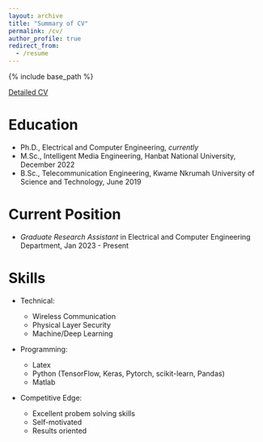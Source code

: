 ```yaml
---
layout: archive
title: "Summary of CV"
permalink: /cv/
author_profile: true
redirect_from:
  - /resume
---
```

{% include base_path %}

[Detailed CV](/files/CV.pdf)

Education
======
* Ph.D., Electrical and Computer Engineering, _currently_ 
* M.Sc., Intelligent Media Engineering, Hanbat National University, December 2022 
* B.Sc., Telecommunication Engineering, Kwame Nkrumah University of Science and Technology, June 2019

Current Position
======
* _Graduate Research Assistant_ in Electrical and Computer Engineering Department, Jan 2023 - Present 

Skills
======
* Technical:
  * Wireless Communication
  * Physical Layer Security
  * Machine/Deep Learning
* Programming: 
  * Latex
  * Python (TensorFlow, Keras, Pytorch, scikit-learn, Pandas)
  * Matlab

* Competitive Edge: 
  * Excellent probem solving skills
  * Self-motivated
  * Results oriented

